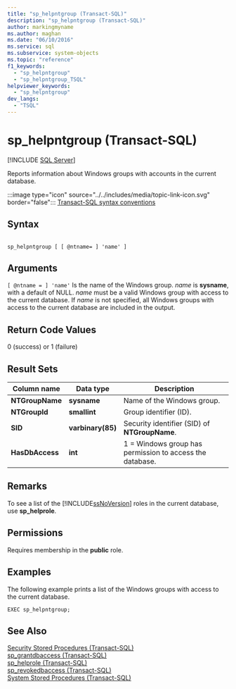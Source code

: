 ```yaml
---
title: "sp_helpntgroup (Transact-SQL)"
description: "sp_helpntgroup (Transact-SQL)"
author: markingmyname
ms.author: maghan
ms.date: "06/10/2016"
ms.service: sql
ms.subservice: system-objects
ms.topic: "reference"
f1_keywords:
  - "sp_helpntgroup"
  - "sp_helpntgroup_TSQL"
helpviewer_keywords:
  - "sp_helpntgroup"
dev_langs:
  - "TSQL"
---
```

# sp_helpntgroup (Transact-SQL)
[!INCLUDE [SQL Server](../../includes/applies-to-version/sqlserver.md)]

  Reports information about Windows groups with accounts in the current database.  
  
 :::image type="icon" source="../../includes/media/topic-link-icon.svg" border="false"::: [Transact-SQL syntax conventions](../../t-sql/language-elements/transact-sql-syntax-conventions-transact-sql.md)  
  
## Syntax  
  
```  
  
sp_helpntgroup [ [ @ntname= ] 'name' ]   
```  
  
## Arguments  
`[ @ntname = ] 'name'`
 Is the name of the Windows group. *name* is **sysname**, with a default of NULL. *name* must be a valid Windows group with access to the current database. If *name* is not specified, all Windows groups with access to the current database are included in the output.  
  
## Return Code Values  
 0 (success) or 1 (failure)  
  
## Result Sets  
  
|Column name|Data type|Description|  
|-----------------|---------------|-----------------|  
|**NTGroupName**|**sysname**|Name of the Windows group.|  
|**NTGroupId**|**smallint**|Group identifier (ID).|  
|**SID**|**varbinary(85)**|Security identifier (SID) of **NTGroupName**.|  
|**HasDbAccess**|**int**|1 = Windows group has permission to access the database.|  
  
## Remarks  
 To see a list of the [!INCLUDE[ssNoVersion](../../includes/ssnoversion-md.md)] roles in the current database, use **sp_helprole**.  
  
## Permissions  
 Requires membership in the **public** role.  
  
## Examples  
 The following example prints a list of the Windows groups with access to the current database.  
  
```  
EXEC sp_helpntgroup;  
```  
  
## See Also  
 [Security Stored Procedures &#40;Transact-SQL&#41;](../../relational-databases/system-stored-procedures/security-stored-procedures-transact-sql.md)   
 [sp_grantdbaccess &#40;Transact-SQL&#41;](../../relational-databases/system-stored-procedures/sp-grantdbaccess-transact-sql.md)   
 [sp_helprole &#40;Transact-SQL&#41;](../../relational-databases/system-stored-procedures/sp-helprole-transact-sql.md)   
 [sp_revokedbaccess &#40;Transact-SQL&#41;](../../relational-databases/system-stored-procedures/sp-revokedbaccess-transact-sql.md)   
 [System Stored Procedures &#40;Transact-SQL&#41;](../../relational-databases/system-stored-procedures/system-stored-procedures-transact-sql.md)  
  
  
